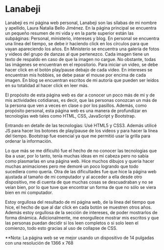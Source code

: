 # Lanabeji
Lanabeji es mi página web personal, Lanabeji son las sílabas de mi nombre y apellido, Laura Natalia Bello Jiménez.
En la página principal se encuentra un pequeño resumen de mi vida y en la parte superior están las subpáginas: Personal, ministerio, intereses y blog.
En personal se encuentra una línea del tiempo, se debe ir haciendo click en los círculos para que vayan apareciendo los años.
En Ministerio se encuentra una galería de fotos y videos del grupo de danzas al que pertenezco. Cada imagen tiene un texto de respaldo en caso
de que la imagen no cargue. No obstante, todas las imágenes se encuentran en el repositorio. Para iniciar un video, se debe hacer click en el
botón play/pause debajo de cada video.
En intereses se encuentran mis hobbies, se debe pasar el mouse por encima de cada imagen.
En blog se encuentran escritos de mi autoría que pueden ser leídos en su totalidad al hacer click en leer más.

El propósito de esta página web es dar a conocer un poco más de mi y de mis actividades cotidianas, es decir, que las personas conozcan un 
más de la persona que ven a veces en clase o por los pasillos. Además, como propósito personal, esta página web es una manera de profundizar
en tecnologías web tales como HTML, CSS, JavaScript y Bootstrap.

Entrando en detalle de las tecnologías:
Usé HTML5 y CSS3.
Además utilicé JS para hacer los botones de play/pause de los videos y para hacer la línea del tiempo.
Bootstrap fue esencial ya que me permitió usar la grilla para ordenar la información.

Lo que más se me dificultó fue el hecho de no conocer las tecnologías que iba a usar, por lo tanto, tenía muchas ideas en mi cabeza pero no
sabía como plasmarlas en una página web. Hice muchos dibujos y quería hacer muchas animaciones pero me demoré un poco logrando que todo
sucediera como quería.
Otra de las dificultades fue que hice la página web ajustada al tamaño de mi computador y al acceder a ella desde otro dispositivo, me di
cuenta de que muchas cosas se descuadraban y no se veían bien, por lo que tuve que encontrar un forma de que no sólo se viera bien en mi
computador.

Estoy orgullosa del resultado de mi página web, de la línea del tiempo que hice, el hecho de que al dar click en cada botón se muestren
otros años. Además estoy orgullosa de la sección de intereses, de poder mostrarlos de forma dinámica.
Adicionalmente, me enorgullece mostrar mis escritos y que las personas puedan decidir si los leen completos o si solo leen el comienzo, 
todo esto gracias al uso de collapse de CSS.

**Nota: La página web se ve mejor usando un dispositivo de 14 pulgadas con una resolución de 1366 x 768 
